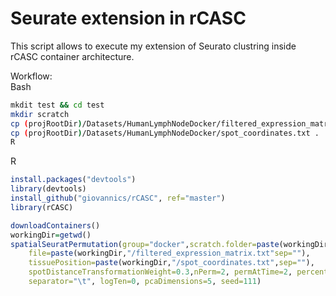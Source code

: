 # Seurate extension in rCASC
This script allows to execute my extension of Seurato clustring inside rCASC container architecture.

Workflow:  
Bash
````bash
mkdit test && cd test
mkdir scratch
cp (projRootDir)/Datasets/HumanLymphNodeDocker/filtered_expression_matrix.txt .
cp (projRootDir)/Datasets/HumanLymphNodeDocker/spot_coordinates.txt .
R
````
R
````R
install.packages("devtools")
library(devtools)
install_github("giovannics/rCASC", ref="master")
library(rCASC)

downloadContainers()
workingDir=getwd()
spatialSeuratPermutation(group="docker",scratch.folder=paste(workingDir,"/scretch",sep=""),
    file=paste(workingDir,"/filtered_expression_matrix.txt"sep=""),
    tissuePosition=paste(workingDir,"/spot_coordinates.txt",sep=""),
    spotDistanceTransformationWeight=0.3,nPerm=2, permAtTime=2, percent=10,
    separator="\t", logTen=0, pcaDimensions=5, seed=111)

````
